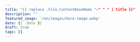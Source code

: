 ```yaml
---
title: "{{ replace .File.ContentBaseName "-" " " | title }}"
description: ""
featured_image: '/en/images/hero-image.webp'
date: {{ .Date }}
draft: true
tags: []
---
```


